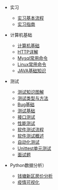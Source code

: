 * 实习

  * [实习基本流程](/菜单/实习/实习基本流程 ) 
  * [实习指南](/菜单/实习/实习指南)

* 计算机基础
  
  * [计算机基础](/菜单/基础/计算机面试基础)
  * [HTTP详解](/菜单/基础/HTTP协议详解)
  * [Mysql常用命令](/菜单/基础/mysql常用命令)
  * [Linux常用命令](/菜单/基础/Linux常用命令)
  * [JAVA基础知识](/菜单/基础/JAVA基础知识)

* 测试
  * [测试知识图解](/菜单/测试/测试知识点图解)
  * [测试类型与方法](菜单/测试/测试类型与方法)
  * [Bug基础](/菜单/测试/Bug基础)
  * [测试基础](/菜单/测试/测试用例介绍)
  * [接口测试](/菜单/测试/接口测试)
  * [性能测试](/菜单/测试/性能测试)
  * [软件测试流程](/菜单/测试/软件测试流程)
  * [软件测试概述](/菜单/测试/软件测试概述)
  * [自动化测试](/菜单/测试/自动化测试)
  * [Unittest单元测试](/菜单/测试/Unittest单元测试)
  * [面试题](/菜单/面试题/_sidebar.md)
 
 

  
* Python数据分析）

  * [钱塘新区房价分析](/菜单/Python数据分析/钱塘新区房价可视化)
  * [疫情可视化](/菜单/Python数据分析/Python疫情可视化)